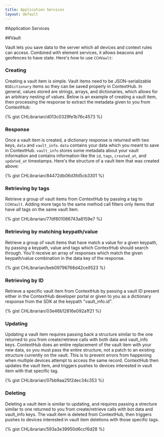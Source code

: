 ```yaml
---
title: Application Services
layout: default
---
```

#Application Services

##Vault

Vault lets you save data to the server which all devices and context rules can access. Combined with element services, it allows beacons and geofences to have state. Here's how to use `CCHVault`:
<br />

### Creating

Creating a vault item is simple. Vault items need to be JSON-serializable `NSDictionary` items so they can be saved properly in ContextHub. In general, values stored are strings, arrays, and dictionaries, which allows for an arbitrary nesting of values.  Below is an example of creating a vault item, then processing the response to extract the metadata given to you from ContextHub:

{% gist CHLibrarian/d013c0329fe1b76c4573 %}
<br />

### Response

Once a vault item is created, a dictionary response is returned with two keys, `data` and `vault_info`. `data` contains your data which you meant to save in ContextHub. `vault_info` stores some metadata about your vault information and contains information like the `id`, `tags`, `created_at`, and `updated_at` timestamps. Here's the structure of a vault item that was created above:

{% gist CHLibrarian/84472db06d3fd5cb3301 %}
<br />

### Retrieving by tags

Retrieve a group of vault items from ContextHub by passing a tag to `CCHVault`. Adding more tags to the same method call filters only items that have *all* tags on the same vault item.

{% gist CHLibrarian/77df801086743a8159e7 %}
<br />

### Retrieving by matching keypath/value

Retrieve a group of vault items that have match a value for a given keypath, by passing a keypath, value and tags which ContextHub should search through. You'll receive an array of responses which match the given keypath/value combination in the data key of the response.

{% gist CHLibrarian/beb09796768d42ce9523 %}
<br />

### Retrieving by ID

Retrieve a specific vault item from ContextHub by passing a vault ID present either in the ContextHub developer portal or given to you as a dictionary response from the SDK at the keypath "vault_info.id".

{% gist CHLibrarian/03e46b12816e092a1f21 %}
<br />

### Updating

Updating a vault item requires passing back a structure similar to the one returned to you from create/retrieve calls with both data and vault_info keys. ContextHub does an entire replacement of the vault item with your new data, so you must pass the entire structure, not a patch to an existing structure currently on the vault. This is to prevent errors from happening when multiple devices attempt to access the same record. ContextHub then updates the vault item, and triggers pushes to devices interested in vault item with that specific tag.

{% gist CHLibrarian/07bb9aa25f2dec34c353 %}
<br />

### Deleting

Deleting a vault item is similar to updating, and requires passing a strecture similar to one returned to you from create/retrieve calls with bot data and vault_info keys. The vault item is deleted from ContextHub, then triggers pushes to devices interested in vault item deletions with those specific tags.

{% gist CHLibrarian/593a3e39950d6ccf6d28 %}
<br />